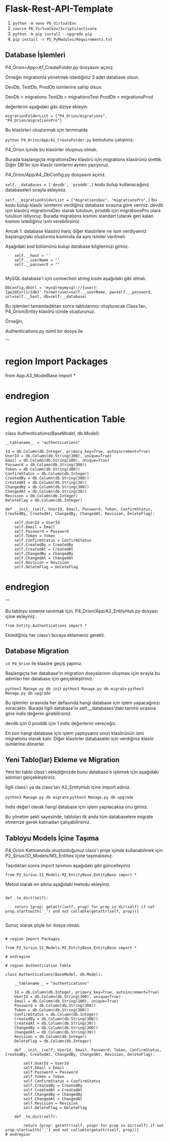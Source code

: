 # Flask-Rest-API-Template

1. `python -m venv P6_VirtualEnv`
2. `source P6_VirtualEnv/Scripts/activate`
3. `python -m pip install --upgrade pip`
4. `pip install -r P5_PyModules/Requirements.txt`

## Database İşlemleri

P4_Orion>App>A1_CreateFolder.py dosyasını açınız.

Örneğin migrationla yönetmek istediğiniz 3 adet database olsun.

DevDb, TestDb, ProdDb isimlerine sahip olsun.

DevDb > migrations
TestDb > migrationsTest
ProdDb > migrationsProd

değerlerini aşağıdaki gibi diziye ekleyin.

`migrationFolderList = ["P4_Orion/migrations", "P4_Orion/migrationsPro"]`

Bu klasörleri oluşturmak için terminalde

`python P4_Orion/App/A1_CreateFolder.py` komutunu çalıştınız.

P4_Orion içinde bu klasörler oluşmuş olmalı.

Burada başlangıçta migrationsDev klasörü için migrations klasörünü ürettik. Diğer DB'ler için klasör isimlerini aynen yazıyoruz.


P4_Orion/App/A4_DbConfig.py dosyasını açınız.


`self.__dataBases = ['devdb', 'proddb',]` kodu bulup kullanacağınız databaseleri sırayla ekleyiniz.

`self.__migrationFolderList = ["migrationsDev", "migrationsPro",]` bu kodu bulup klasör isimlerini verdiğiniz database sırasına göre veriniz. devdb için klasörü migrationsDev olarak tutulsun, proddb için migrationsPro olara tutulsun istiyoruz. Burada migrations kısmını standart tutarak geri kalan kısmını istediğiniz ismi verebilirsiniz. 

Ancak 1. database klasörü hariç diğer klasörlere ne isim verdiyseniz başlangıçtaki oluşturma kısmında da aynı isimler verilmeli.

Aşağıdaki kod bölümünü bulup database bilgilerinizi giriniz.

``` 
    self.__host = ''
    self.__userName = ''
    self.__password = ""
    
```


MySQL database'i için connection string kısmı aşağıdaki gibi olmalı.

`DbConfig.dbUrl = 'mysql+pymysql://{user}:{pw}@{url}/{db}'.format(user=self.__userName, pw=self.__password, url=self.__host, db=self.__database)`


Bu işlemleri tamamladıktan sonra tablolarınızı oluşturacak Class'ları, P4_Orion/Entity klasörü içinde oluşturunuz.

Örneğin,

Authentications.py isimli bir dosya ile

''' 

# region Import Packages

from App.A3_ModelBase import *

# endregion

# region Authentication Table

class Authentications(BaseModel, db.Model):

    __tablename__ = "authentications"

    Id = db.Column(db.Integer, primary_key=True, autoincrement=True)
    UserId = db.Column(db.String(300), unique=True)
    Email = db.Column(db.String(100), unique=True)
    Password = db.Column(db.String(300))
    Token = db.Column(db.String(300))
    ConfirmStatus = db.Column(db.Integer)
    CreatedBy = db.Column(db.String(300))
    CreatedAt = db.Column(db.String(30))
    ChangedBy = db.Column(db.String(300))
    ChangedAt = db.Column(db.String(30))
    Revision = db.Column(db.Integer)
    DeleteFlag = db.Column(db.Integer)

    def __init__(self, UserId, Email, Password, Token, ConfirmStatus, CreatedBy, CreatedAt, ChangedBy, ChangedAt, Revision, DeleteFlag):

        self.UserId = UserId
        self.Email = Email
        self.Password = Password
        self.Token = Token
        self.ConfirmStatus = ConfirmStatus
        self.CreatedBy = CreatedBy
        self.CreatedAt = CreatedAt
        self.ChangedBy = ChangedBy
        self.ChangedAt = ChangedAt
        self.Revision = Revision
        self.DeleteFlag = DeleteFlag

# endregion


'''

Bu tabloyu sisteme tanıtmak için, P4_Orion/App/A2_EntityHub.py dosyası içine ekleyiniz.

`from Entity.Authentications import *`

Eklediğiniz her class'ı buraya eklemeniz gerekli.

## Database Migration

`cd P4_Orion` ile klasöre geçiş yapınız.

Başlangıçta her database'in migration dosyalarının oluşması için sırayla bu adımları her database için gerçekleştiriniz.

`python3 Manage.py db init`
`python3 Manage.py db migrate`
`python3 Manage.py db upgrade`

Bu işlemler sırasında her defasında hangi database için işlem yapacağınızı soracaktır. Burada ilgili database'in self.__databases'daki tanımlı sırasına göre indis değerini girebilirsiniz.

devdb için 0 proddb için 1 indis değerlerini vereceğiz.

En son hangi database için işlem yaptıysanız onun klasörünün ismi migrations olarak kalır. Diğer klasörler databaseler için verdiğiniz klasör isimlerine dönerler.

## Yeni Tablo(lar) Ekleme ve Migration

Yeni bir tablo class'ı eklediğinizde bunu database'e işlemek için aşağıdaki adımları gerçekleştiriniz.

İlgili class'ı ya da class'ları A2_EntityHub içine import ediniz.

`python3 Manage.py db migrate`
`python3 Manage.py db upgrade`

İndis değeri olarak hangi database için işlem yapılacaksa onu giriniz.

Bu yönetim şekli sayesinde, tabloları ilk anda tüm databaselere migrate etmenize gerek kalmadan çalışabilirsiniz.



## Tabloyu Models İçine Taşıma

P4_Orion Katmanında oluşturduğunuz class'ı proje içinde kullanabilmek için P2_Sirius/S1_Models/M3_Entities içine taşımalısınız.

Taşıdıktan sonra import tanımını aşağıdaki gibi güncelleyiniz.

`from P2_Sirius.S1_Models.M2_EntityBase.EntityBase import *` 

Metod olarak en altına aşağıdaki metodu ekleyiniz.

``` 

def _to_dict(self):
        
    return {prop: getattr(self, prop) for prop in dir(self) if not prop.startswith('_') and not callable(getattr(self, prop))}


```

Sonuç olarak şöyle bir dosya olmalı.

```

# region Import Packages

from P2_Sirius.S1_Models.M2_EntityBase.EntityBase import *

# endregion

# region Authentication Table

class Authentications(BaseModel, db.Model):

    __tablename__ = "authentications"

    Id = db.Column(db.Integer, primary_key=True, autoincrement=True)
    UserId = db.Column(db.String(300), unique=True)
    Email = db.Column(db.String(100), unique=True)
    Password = db.Column(db.String(300))
    Token = db.Column(db.String(300))
    ConfirmStatus = db.Column(db.Integer)
    CreatedBy = db.Column(db.String(300))
    CreatedAt = db.Column(db.String(30))
    ChangedBy = db.Column(db.String(300))
    ChangedAt = db.Column(db.String(30))
    Revision = db.Column(db.Integer)
    DeleteFlag = db.Column(db.Integer)

    def __init__(self, UserId, Email, Password, Token, ConfirmStatus, CreatedBy, CreatedAt, ChangedBy, ChangedAt, Revision, DeleteFlag):

        self.UserId = UserId
        self.Email = Email
        self.Password = Password
        self.Token = Token
        self.ConfirmStatus = ConfirmStatus
        self.CreatedBy = CreatedBy
        self.CreatedAt = CreatedAt
        self.ChangedBy = ChangedBy
        self.ChangedAt = ChangedAt
        self.Revision = Revision
        self.DeleteFlag = DeleteFlag

    def _to_dict(self):
        
        return {prop: getattr(self, prop) for prop in dir(self) if not prop.startswith('_') and not callable(getattr(self, prop))}
# endregion

```

